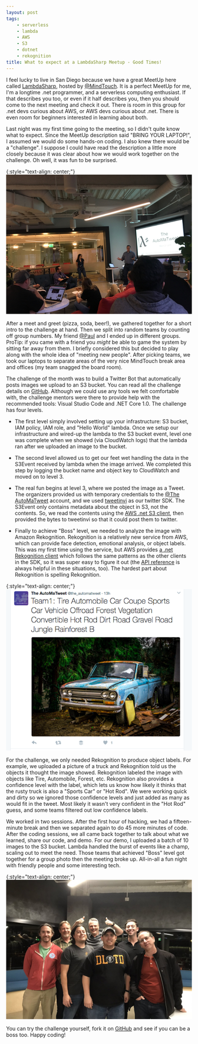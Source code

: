 ```yaml
---
layout: post
tags:
    - serverless    
    - lambda
    - AWS
    - S3
    - dotnet
    - rekognition
title: What to expect at a LambdaSharp Meetup - Good Times!
---
```


I feel lucky to live in San Diego because we have a great MeetUp here called [LambdaSharp](https://www.meetup.com/lambdasharp/), hosted by [@MindTouch](https://twitter.com/MindTouch).  It is a perfect MeetUp for me, I'm a longtime .net programmer, and a serverless computing enthusiast.  If that describes you too, or even if it half describes you, then you should come to the next meeting and check it out.  There is room in this group for .net devs curious about AWS, or AWS devs curious about .net.  There is even room for beginners interested in learning about both.

Last night was my first time going to the meeting, so I didn't quite know what to expect.  Since the MeetUp description said "BRING YOUR LAPTOP!", I assumed we would do some hands-on coding.  I also knew there would be a "challenge".  I suppose I could have read the description a little more closely because it was clear about how we would work together on the challenge.  Oh well, it was fun to be surprised.

{:style="text-align: center;"}
![The Challenge](/media/2017/03/22/the-challenge.jpg)

After a meet and greet (pizza, soda, beer!), we gathered together for a short intro to the challenge at hand.  Then we split into random teams by counting off group numbers.  My friend [@Paul](https://twitter.com/paulwhitmer) and I ended up in different groups.  ProTip: if you came with a friend you *might* be able to game the system by sitting far away from them.  I briefly considered this but decided to play along with the whole idea of "meeting new people".  After picking teams, we took our laptops to separate areas of the very nice MindTouch break area and offices (my team snagged the board room).

The challenge of the month was to build a Twitter Bot that automatically posts images we upload to an S3 bucket.  You can read all the challenge details on [GitHub](https://github.com/LambdaSharp/March2017-ImageTweeterChallenge). Although we could use any tools we felt comfortable with, the challenge mentors were there to provide help with the recommended tools: Visual Studio Code and .NET Core 1.0.  The challenge has four levels.  

* The first level simply involved setting up your infrastructure: S3 bucket, IAM policy, IAM role, and "Hello World" lambda.   Once we setup our infrastructure and wired-up the lambda to the S3 bucket event, level one was complete when we showed (via CloudWatch logs) that the lambda ran after we uploaded an image to the bucket.  

* The second level allowed us to get our feet wet handling the data in the S3Event received by lambda when the image arrived.  We completed this step by logging the bucket name and object key to CloudWatch and moved on to level 3.

* The real fun begins at level 3, where we posted the image as a Tweet.  The organizers provided us with temporary credentials to the [@The AutoMaTweet](https://twitter.com/the_automatweet) account, and we used [tweetinvi](https://github.com/linvi/tweetinvi) as our twitter SDK.  The S3Event only contains metadata about the object in S3, not the contents.  So, we read the contents using the [AWS .net S3 client](https://www.nuget.org/packages/AWSSDK.S3/), then provided the bytes to tweetinvi so that it could post them to twitter.

* Finally to achieve "Boss" level, we needed to analyze the image with Amazon Rekognition.  Rekognition is a relatively new service from AWS, which can provide face detection, emotional analysis, or object labels.  This was my first time using the service, but AWS provides [a .net Rekognition client](https://www.nuget.org/packages/AWSSDK.Rekognition/) which follows the same patterns as the other clients in the SDK, so it was super easy to figure it out (the [API reference](http://docs.aws.amazon.com/sdkfornet/v3/apidocs/items/Rekognition/NRekognition.html) is always helpful in these situations, too).  The hardest part about Rekognition is spelling Rekognition.

{:style="text-align: center;"}
![Truck Labels](/media/2017/03/22/truck-labels.png)

For the challenge, we only needed Rekognition to produce object labels.  For example, we uploaded a picture of a truck and Rekognition told us the objects it thought the image showed. Rekognition labeled the image with objects like Tire, Automobile, Forest, etc.  Rekognition also provides a confidence level with the label, which lets us know how likely it thinks that the rusty truck is also a "Sports Car" or "Hot Rod".  We were working quick and dirty so we ignored those confidence levels and just added as many as would fit in the tweet.  Most likely it wasn't very confident in the "Hot Rod" guess, and some teams filtered out low confidence labels.

We worked in two sessions.  After the first hour of hacking, we had a fifteen-minute break and then we separated again to do 45 more minutes of code.  After the coding sessions, we all came back together to talk about what we learned, share our code, and demo.  For our demo, I uploaded a batch of 10 images to the S3 bucket.  Lambda handled the burst of events like a champ, scaling out to meet the need.   Those teams that achieved "Boss" level got together for a group photo then the meeting broke up.  All-in-all a fun night with friendly people and some interesting tech.

{:style="text-align: center;"}
![The Bosses](/media/2017/03/22/bosses.jpg)

You can try the challenge yourself, fork it on [GitHub](https://github.com/LambdaSharp/March2017-ImageTweeterChallenge) and see if you can be a boss too.  Happy coding!